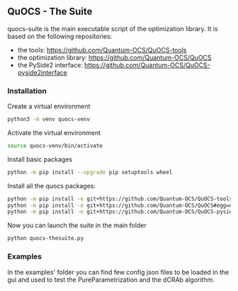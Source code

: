 ## QuOCS - The Suite
quocs-suite is the main executable script of the optimization library. It is based on the following repositories:
* the tools: https://github.com/Quantum-OCS/QuOCS-tools
* the optimization library: https://github.com/Quantum-OCS/QuOCS
* the PySide2 interface: https://github.com/Quantum-OCS/QuOCS-pyside2interface

### Installation
Create a virtual environment
```bash
python3 -m venv quocs-venv
```
Activate the virtual environment
```bash
source quocs-venv/bin/activate
```
Install basic packages
```bash
python -m pip install --upgrade pip setuptools wheel
```
Install all the quocs packages:
```bash
python -m pip install -e git+https://github.com/Quantum-OCS/QuOCS-tools#egg=quocs_tools 
python -m pip install -e git+https://github.com/Quantum-OCS/QuOCS#egg=quocs_optlib 
python -m pip install -e git+https://github.com/Quantum-OCS/QuOCS-pyside2interface#egg=quocs_pyside2interface
```
Now you can launch the suite in the main folder
```bash
python quocs-thesuite.py
```

### Examples
In the examples' folder you can find few config json files to be loaded in the gui
and used to test the PureParametrization and the dCRAb algorithm.
